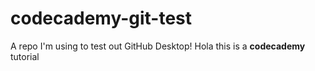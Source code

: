# codecademy-git-test
 A repo I'm using to test out GitHub Desktop!
Hola this is a **codecademy** tutorial
